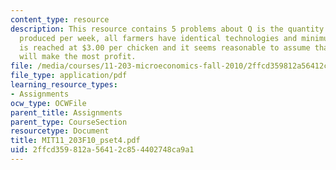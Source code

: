 ```yaml
---
content_type: resource
description: This resource contains 5 problems about Q is the quantity of fast food
  produced per week, all farmers have identical technologies and minimum average cost
  is reached at $3.00 per chicken and it seems reasonable to assume that a farmer
  will make the most profit.
file: /media/courses/11-203-microeconomics-fall-2010/2ffcd359812a56412c854402748ca9a1_MIT11_203F10_pset4.pdf
file_type: application/pdf
learning_resource_types:
- Assignments
ocw_type: OCWFile
parent_title: Assignments
parent_type: CourseSection
resourcetype: Document
title: MIT11_203F10_pset4.pdf
uid: 2ffcd359-812a-5641-2c85-4402748ca9a1
---
```


